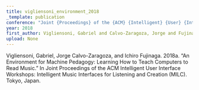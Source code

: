 ```yaml
---
title: vigliensoni_environment_2018
_template: publication
conference: "Joint {Proceedings} of the {ACM} {Intelligent} {User} {Interface} {Workshops}: {Intelligent} {Music} {Interfaces} for {Listening} and {Creation} ({MILC})"
year: 2018
first_author: Vigliensoni, Gabriel and Calvo-Zaragoza, Jorge and Fujinaga, Ichiro
upload: None
---
```

Vigliensoni, Gabriel, Jorge Calvo-Zaragoza, and Ichiro Fujinaga. 2018a. “An Environment for Machine Pedagogy: Learning How to Teach Computers to Read Music.” In Joint Proceedings of the ACM Intelligent User Interface Workshops: Intelligent Music Interfaces for Listening and Creation (MILC). Tokyo, Japan.
